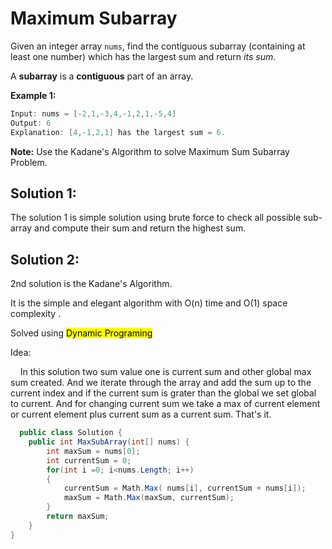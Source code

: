 # Maximum Subarray

Given an integer array `nums`, find the contiguous subarray (containing at least one number) which has the largest sum and return *its sum*.

A **subarray** is a **contiguous** part of an array.

**Example 1:**

```csharp
Input: nums = [-2,1,-3,4,-1,2,1,-5,4]
Output: 6
Explanation: [4,-1,2,1] has the largest sum = 6.
```

 **Note:** Use the Kadane's Algorithm to solve  Maximum Sum Subarray Problem.

## Solution 1:

The solution 1 is simple solution using brute force to check all possible sub-array and compute their sum and return the highest sum.

## Solution 2:

2nd solution is the Kadane's Algorithm.

It is the simple and elegant algorithm with O(n) time and O(1) space complexity .

Solved using <mark>Dynamic Programing</mark> 

Idea:

    In this solution two sum value one is current sum and other global max sum created. And we iterate through the array and add the sum up to the current index and if the current sum is grater than the global we set global to current. And for changing current sum we take a max of current element or current element plus  current sum as a current sum. That's it.

```csharp
  public class Solution {
    public int MaxSubArray(int[] nums) {
        int maxSum = nums[0];
        int currentSum = 0;
        for(int i =0; i<nums.Length; i++)
        {
            currentSum = Math.Max( nums[i], currentSum + nums[i]);
            maxSum = Math.Max(maxSum, currentSum);
        }
        return maxSum;
    }
} 
```
